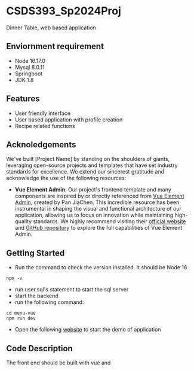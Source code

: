 # CSDS393_Sp2024Proj
Dinner Table, web based application

## Enviornment requirement
- Node 16.17.0
- Mysql 8.0.11
- Springboot
- JDK 1.8

## Features
- User friendly interface
- User based application with profile creation
- Recipe related functions

## Acknoledgements
We've built [Project Name] by standing on the shoulders of giants, leveraging open-source projects and templates that have set industry standards for excellence. We extend our sincerest gratitude and acknowledge the use of the following resources:

- **Vue Element Admin**: Our project's frontend template and many components are inspired by or directly referenced from [Vue Element Admin](https://panjiachen.github.io/vue-element-admin-site/), created by Pan JiaChen. This incredible resource has been instrumental in shaping the visual and functional architecture of our application, allowing us to focus on innovation while maintaining high-quality standards. We highly recommend visiting their [official website](https://panjiachen.github.io/vue-element-admin-site/) and [GitHub repository](https://github.com/PanJiaChen/vue-element-admin) to explore the full capabilities of Vue Element Admin.

## Getting Started
- Run the command to check the version installed. It should be Node 16
```
npm -v
```
- run user.sql's statement to start the sql server
- start the backend
- run the following command:
```
cd menu-vue
npm run dev
```
- Open the following [website](https://localhost:8088) to start the demo of application 

## Code Description
The front end should be built with vue and 
